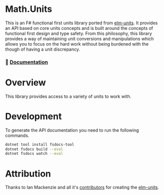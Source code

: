# Math.Units

This is an F# functional first units library ported from [elm-units](https://package.elm-lang.org/packages/ianmackenzie/elm-units/latest/). It provides an API based on core units concepts and is built around the concepts of functional first design and type safety. From this philosophy, this library provides a way of maintaining unit conversions and manipulations which allows you to focus on the hard work without being burdened with the though of having a unit discrepancy.

### :closed_book: [Documentation](https://evelios.github.io/Math.Units/index.html)

# Overview

This library provides access to a variety of units to work with.


# Development

To generate the API documentation you need to run the following commands.

```bash
dotnet tool install fsdocs-tool
dotnet fsdocs build --eval
dotnet fsdocs watch --eval
```


# Attribution

Thanks to Ian Mackenzie and all it's [contributors](https://github.com/ianmackenzie/elm-units/graphs/contributors) for creating the [elm-units](https://package.elm-lang.org/packages/ianmackenzie/elm-units/latest/).